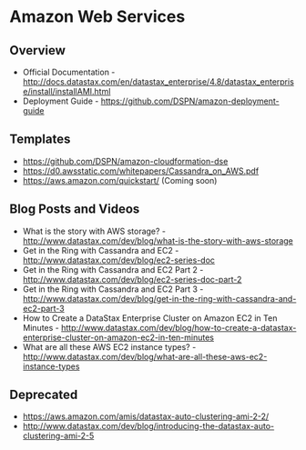 # Amazon Web Services

## Overview
* Official Documentation - http://docs.datastax.com/en/datastax_enterprise/4.8/datastax_enterprise/install/installAMI.html
* Deployment Guide - https://github.com/DSPN/amazon-deployment-guide

## Templates
* https://github.com/DSPN/amazon-cloudformation-dse
* https://d0.awsstatic.com/whitepapers/Cassandra_on_AWS.pdf
* https://aws.amazon.com/quickstart/ (Coming soon)

## Blog Posts and Videos
* What is the story with AWS storage? - http://www.datastax.com/dev/blog/what-is-the-story-with-aws-storage
* Get in the Ring with Cassandra and EC2 - http://www.datastax.com/dev/blog/ec2-series-doc
* Get in the Ring with Cassandra and EC2 Part 2 - http://www.datastax.com/dev/blog/ec2-series-doc-part-2
* Get in the Ring with Cassandra and EC2 Part 3 - http://www.datastax.com/dev/blog/get-in-the-ring-with-cassandra-and-ec2-part-3
* How to Create a DataStax Enterprise Cluster on Amazon EC2 in Ten Minutes - http://www.datastax.com/dev/blog/how-to-create-a-datastax-enterprise-cluster-on-amazon-ec2-in-ten-minutes
* What are all these AWS EC2 instance types? - http://www.datastax.com/dev/blog/what-are-all-these-aws-ec2-instance-types

## Deprecated
* https://aws.amazon.com/amis/datastax-auto-clustering-ami-2-2/
* http://www.datastax.com/dev/blog/introducing-the-datastax-auto-clustering-ami-2-5
